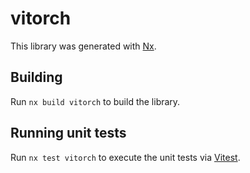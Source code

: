 # vitorch

This library was generated with [Nx](https://nx.dev).

## Building

Run `nx build vitorch` to build the library.

## Running unit tests

Run `nx test vitorch` to execute the unit tests via [Vitest](https://vitest.dev/).
